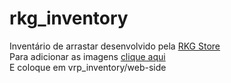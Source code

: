 # rkg_inventory

<div>Inventário de arrastar desenvolvido pela <a href="https://discord.gg/CZaYaJGcMP">RKG Store</a></div>
<div>Para adicionar as imagens <a href="https://drive.google.com/file/d/1vN8BMbl1v1d0n16lPwaPSACxFBAmpMdv/view?usp=sharing">clique aqui</a><br>E coloque em vrp_inventory/web-side</div
